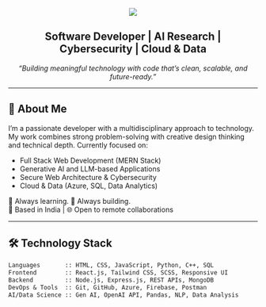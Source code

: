 <!-- Header Banner -->
<p align="center">
  <img src="https://capsule-render.vercel.app/api?type=waving&color=0:7D2AE8,100:00F7FF&height=180&section=header&text=Yash%20Dalvi&fontSize=40&fontColor=ffffff" />
</p>

<h2 align="center">Software Developer | AI Research | Cybersecurity | Cloud & Data</h2>
<p align="center">
  <em>“Building meaningful technology with code that’s clean, scalable, and future-ready.”</em>
</p>

---

## 🧭 About Me

I’m a passionate developer with a multidisciplinary approach to technology. My work combines strong problem-solving with creative design thinking and technical depth. Currently focused on:

- Full Stack Web Development (MERN Stack)
- Generative AI and LLM-based Applications
- Secure Web Architecture & Cybersecurity
- Cloud & Data (Azure, SQL, Data Analytics)

🧠 Always learning. 🚀 Always building.  
📍 Based in India | 🌐 Open to remote collaborations

---

## 🛠️ Technology Stack

```txt
Languages       :: HTML, CSS, JavaScript, Python, C++, SQL
Frontend        :: React.js, Tailwind CSS, SCSS, Responsive UI
Backend         :: Node.js, Express.js, REST APIs, MongoDB
DevOps & Tools  :: Git, GitHub, Azure, Firebase, Postman
AI/Data Science :: Gen AI, OpenAI API, Pandas, NLP, Data Analysis
